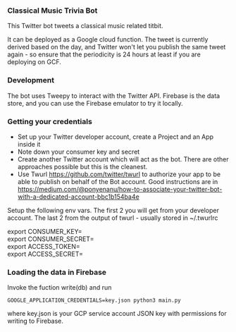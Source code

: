 ### Classical Music Trivia Bot
This Twitter bot tweets a classical music related titbit.

It can be deployed as a Google cloud function. The tweet is currently derived based on the day, and Twitter won't let
you publish the same tweet again - so ensure that the periodicity is 24 hours at least if you are deploying on GCF.

### Development
The bot uses Tweepy to interact with the Twitter API. Firebase is the data store, and you can use the Firebase emulator
to try it locally.

### Getting your credentials
- Set up your Twitter developer account, create a Project and an App inside it
- Note down your consumer key and secret
- Create another Twitter account which will act as the bot. There are other approaches possible but this is the cleanest.
- Use Twurl https://github.com/twitter/twurl to authorize your app to be able to publish on behalf of the Bot account.
  Good instructions are in https://medium.com/@ponyenanu/how-to-associate-your-twitter-bot-with-a-dedicated-account-bbc1b154ba4e

Setup the following env vars. The first 2 you will get from your developer account. The last 2 from the output of twurl - usually
stored in ~/.twurlrc

export CONSUMER_KEY=\
export CONSUMER_SECRET=\
export ACCESS_TOKEN=\
export ACCESS_SECRET=

### Loading the data in Firebase
Invoke the fuction write(db) and run

```
GOOGLE_APPLICATION_CREDENTIALS=key.json python3 main.py
```
where key.json is your GCP service account JSON key with permissions for writing to Firebase.